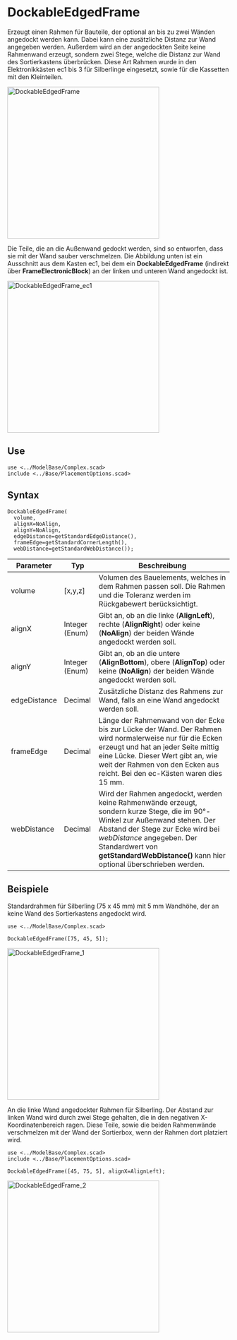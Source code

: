 # DockableEdgedFrame

Erzeugt einen Rahmen für Bauteile, der optional an bis zu zwei Wänden angedockt werden kann. Dabei kann eine zusätzliche Distanz zur Wand angegeben werden. Außerdem wird an der angedockten Seite keine Rahmenwand erzeugt, sondern zwei Stege, welche die Distanz zur Wand des Sortierkastens überbrücken. Diese Art Rahmen wurde in den Elektronikkästen ec1 bis 3 für Silberlinge eingesetzt, sowie für die Kassetten mit den Kleinteilen.

<img width="344" alt="DockableEdgedFrame" src="https://user-images.githubusercontent.com/48654609/168328989-99e95105-f7ee-47cc-b4fc-d1087c189df0.png">

Die Teile, die an die Außenwand gedockt werden, sind so entworfen, dass sie mit der Wand sauber verschmelzen. Die Abbildung unten ist ein Ausschnitt aus dem Kasten ec1, bei dem ein __DockableEdgedFrame__ (indirekt über __FrameElectronicBlock__) an der linken und unteren Wand angedockt ist.

<img width="344" alt="DockableEdgedFrame_ec1" src="https://user-images.githubusercontent.com/48654609/168336326-70de2ded-efe8-4b70-a7f2-545644f17865.png">

## Use
```
use <../ModelBase/Complex.scad>
include <../Base/PlacementOptions.scad>
```

## Syntax
```
DockableEdgedFrame(
  volume, 
  alignX=NoAlign,
  alignY=NoAlign,
  edgeDistance=getStandardEdgeDistance(), 
  frameEdge=getStandardCornerLength(), 
  webDistance=getStandardWebDistance());
```

| Parameter | Typ | Beschreibung |
| ------ | ------ | ------ |
| volume | \[x,y,z]| Volumen des Bauelements, welches in dem Rahmen passen soll. Die Rahmen und die Toleranz werden im Rückgabewert berücksichtigt. |
| alignX | Integer (Enum) | Gibt an, ob an die linke (__AlignLeft__), rechte (__AlignRight__) oder keine (__NoAlign__) der beiden Wände angedockt werden soll. |
| alignY | Integer (Enum) | Gibt an, ob an die untere (__AlignBottom__), obere (__AlignTop__) oder keine (__NoAlign__) der beiden Wände angedockt werden soll. |
| edgeDistance | Decimal | Zusätzliche Distanz des Rahmens zur Wand, falls an eine Wand angedockt werden soll. |
| frameEdge | Decimal | Länge der Rahmenwand von der Ecke bis zur Lücke der Wand. Der Rahmen wird normalerweise nur für die Ecken erzeugt und hat an jeder Seite mittig eine Lücke. Dieser Wert gibt an, wie weit der Rahmen von den Ecken aus reicht. Bei den ec-Kästen waren dies 15 mm. |
| webDistance | Decimal | Wird der Rahmen angedockt, werden keine Rahmenwände erzeugt, sondern kurze Stege, die im 90°-Winkel zur Außenwand stehen. Der Abstand der Stege zur Ecke wird bei *webDistance* angegeben. Der Standardwert von __getStandardWebDistance()__ kann hier optional überschrieben werden. |

## Beispiele

Standardrahmen für Silberling (75 x 45 mm) mit 5 mm Wandhöhe, der an keine Wand des Sortierkastens angedockt wird.

```
use <../ModelBase/Complex.scad>

DockableEdgedFrame([75, 45, 5]);
```

<img width="344" alt="DockableEdgedFrame_1" src="https://user-images.githubusercontent.com/48654609/168334867-6615a321-eea0-4325-9640-6d25a1f51989.png">

An die linke Wand angedockter Rahmen für Silberling. Der Abstand zur linken Wand wird durch zwei Stege gehalten, die in den negativen X-Koordinatenbereich ragen. Diese Teile, sowie die beiden Rahmenwände verschmelzen mit der Wand der Sortierbox, wenn der Rahmen dort platziert wird.

```
use <../ModelBase/Complex.scad>
include <../Base/PlacementOptions.scad>

DockableEdgedFrame([45, 75, 5], alignX=AlignLeft);
```

<img width="344" alt="DockableEdgedFrame_2" src="https://user-images.githubusercontent.com/48654609/168335410-cf73aa50-5d66-4bc7-9c93-7843adea195f.png">
